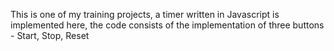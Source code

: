 This is one of my training projects, a timer written in Javascript is implemented here, the code consists of the implementation of three buttons - Start, Stop, Reset
